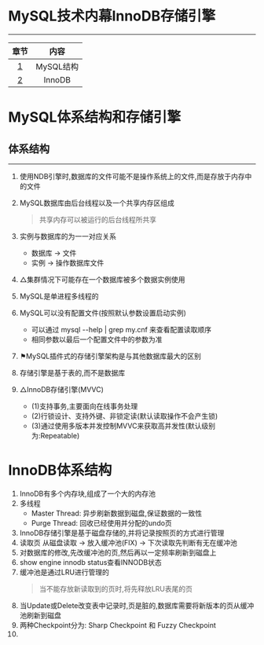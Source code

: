 # MySQL技术内幕InnoDB存储引擎
---

章节 | 内容
:---: | :---:
[1](#MySQL体系结构和存储引擎) | MySQL结构
[2](#InnoDB体系结构)| InnoDB


# MySQL体系结构和存储引擎
## 体系结构
---

1. 使用NDB引擎时,数据库的文件可能不是操作系统上的文件,而是存放于内存中的文件
2. MySQL数据库由后台线程以及一个共享内存区组成
   > 共享内存可以被运行的后台线程所共享
3. 实例与数据库的为一一对应关系   
   * 数据库 → 文件   
   * 实例 → 操作数据库文件   
4. △集群情况下可能存在一个数据库被多个数据实例使用
5. MySQL是单进程多线程的
6. MySQL可以没有配置文件(按照默认参数设置启动实例)
   * 可以通过 mysql --help | grep my.cnf 来查看配置读取顺序
   * 相同参数以最后一个配置文件中的参数为准

7. ⚑MySQL插件式的存储引擎架构是与其他数据库最大的区别

8. 存储引擎是基于表的,而不是数据库

9. △InnoDB存储引擎(MVVC)
   * (1)支持事务,主要面向在线事务处理
   * (2)行锁设计、支持外键、非锁定读(默认读取操作不会产生锁)
   * (3)通过使用多版本并发控制MVVC来获取高并发性(默认级别为:Repeatable)

# InnoDB体系结构
1. InnoDB有多个内存块,组成了一个大的内存池
2. 多线程
   * Master Thread: 异步刷新数据到磁盘,保证数据的一致性
   * Purge Thread: 回收已经使用并分配的undo页
3. InnoDB存储引擎是基于磁盘存储的,并将记录按照页的方式进行管理
4. 读取页
    从磁盘读取 → 放入缓冲池(FIX) → 下次读取先判断有无在缓冲池
5. 对数据库的修改,先改缓冲池的页,然后再以一定频率刷新到磁盘上
6. show engine innodb status查看INNODB状态
7. 缓冲池是通过LRU进行管理的
   > 当不能存放新读取到的页时,将先释放LRU表尾的页
8. 当Update或Delete改变表中记录时,页是脏的,数据库需要将新版本的页从缓冲池刷新到磁盘
9. 两种Checkpoint分为: Sharp Checkpoint 和 Fuzzy Checkpoint
10. 

